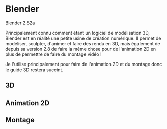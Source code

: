 # Blender

Blender 2.82a

Principalement connu comment étant un logiciel de modélisation 3D, Blender est en réalité une petite usine de création numérique. Il permet de modéliser, sculpter, d'animer et faire des rendu en 3D, mais également de depuis sa version 2.8 de faire la même chose pour de l'animation 2D en plus de permettre de faire du montage vidéo !

Je l'utilise principalement pour faire de l'animation 2D et du montage donc le guide 3D restera succint.

## 3D

## Animation 2D

## Montage
